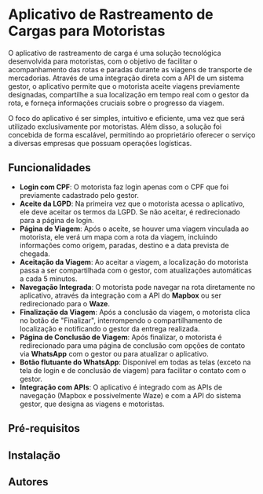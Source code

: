 # Aplicativo de Rastreamento de Cargas para Motoristas
O aplicativo de rastreamento de carga é uma solução tecnológica desenvolvida para motoristas, com o objetivo de facilitar o acompanhamento das rotas e paradas durante as viagens de transporte de mercadorias. Através de uma integração direta com a API de um sistema gestor, o aplicativo permite que o motorista aceite viagens previamente designadas, compartilhe a sua localização em tempo real com o gestor da rota, e forneça informações cruciais sobre o progresso da viagem.

O foco do aplicativo é ser simples, intuitivo e eficiente, uma vez que será utilizado exclusivamente por motoristas. Além disso, a solução foi concebida de forma escalável, permitindo ao proprietário oferecer o serviço a diversas empresas que possuam operações logísticas.

## Funcionalidades
- **Login com CPF**: O motorista faz login apenas com o CPF que foi previamente cadastrado pelo gestor.
- **Aceite da LGPD**: Na primeira vez que o motorista acessa o aplicativo, ele deve aceitar os termos da LGPD. Se não aceitar, é redirecionado para a página de login.
- **Página de Viagem**: Após o aceite, se houver uma viagem vinculada ao motorista, ele verá um mapa com a rota da viagem, incluindo informações como origem, paradas, destino e a data prevista de chegada.
- **Aceitação da Viagem**: Ao aceitar a viagem, a localização do motorista passa a ser compartilhada com o gestor, com atualizações automáticas a cada 5 minutos.
- **Navegação Integrada**: O motorista pode navegar na rota diretamente no aplicativo, através da integração com a API do **Mapbox** ou ser redirecionado para o **Waze**.
- **Finalização da Viagem**: Após a conclusão da viagem, o motorista clica no botão de "Finalizar", interrompendo o compartilhamento de localização e notificando o gestor da entrega realizada.
- **Página de Conclusão de Viagem**: Após finalizar, o motorista é redirecionado para uma página de conclusão com opções de contato via **WhatsApp** com o gestor ou para atualizar o aplicativo.
- **Botão flutuante do WhatsApp**: Disponível em todas as telas (exceto na tela de login e de conclusão de viagem) para facilitar o contato com o gestor.
- **Integração com APIs**: O aplicativo é integrado com as APIs de navegação (Mapbox e possivelmente Waze) e com a API do sistema gestor, que designa as viagens e motoristas.

## Pré-requisitos

## Instalação

## Autores
